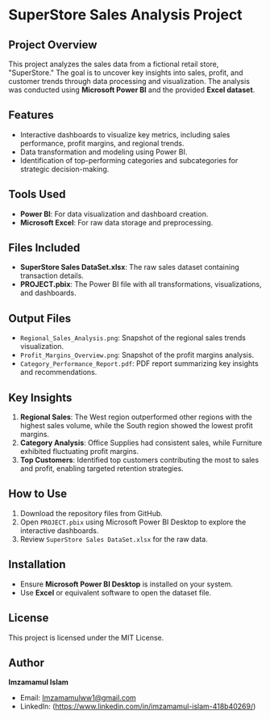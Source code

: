 # SuperStore Sales Analysis Project

## Project Overview
This project analyzes the sales data from a fictional retail store, "SuperStore." The goal is to uncover key insights into sales, profit, and customer trends through data processing and visualization. The analysis was conducted using **Microsoft Power BI** and the provided **Excel dataset**.

## Features
- Interactive dashboards to visualize key metrics, including sales performance, profit margins, and regional trends.
- Data transformation and modeling using Power BI.
- Identification of top-performing categories and subcategories for strategic decision-making.

## Tools Used
- **Power BI**: For data visualization and dashboard creation.
- **Microsoft Excel**: For raw data storage and preprocessing.

## Files Included
- **SuperStore Sales DataSet.xlsx**: The raw sales dataset containing transaction details.
- **PROJECT.pbix**: The Power BI file with all transformations, visualizations, and dashboards.

## Output Files
- `Regional_Sales_Analysis.png`: Snapshot of the regional sales trends visualization.
- `Profit_Margins_Overview.png`: Snapshot of the profit margins analysis.
- `Category_Performance_Report.pdf`: PDF report summarizing key insights and recommendations.

## Key Insights
1. **Regional Sales**: The West region outperformed other regions with the highest sales volume, while the South region showed the lowest profit margins.
2. **Category Analysis**: Office Supplies had consistent sales, while Furniture exhibited fluctuating profit margins.
3. **Top Customers**: Identified top customers contributing the most to sales and profit, enabling targeted retention strategies.

## How to Use
1. Download the repository files from GitHub.
2. Open `PROJECT.pbix` using Microsoft Power BI Desktop to explore the interactive dashboards.
3. Review `SuperStore Sales DataSet.xlsx` for the raw data.

## Installation
- Ensure **Microsoft Power BI Desktop** is installed on your system.
- Use **Excel** or equivalent software to open the dataset file.

## License
This project is licensed under the MIT License.

## Author
**Imzamamul Islam**
- Email: Imzamamulww1@gmail.com
- LinkedIn: (https://www.linkedin.com/in/imzamamul-islam-418b40269/)
